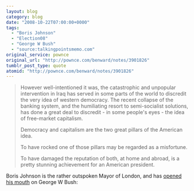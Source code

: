 ```yaml
---
layout: blog
category: blog
date: "2008-10-22T07:00:00+0000"
tags:
  - "Boris Johnson"
  - "Election08"
  - "George W Bush"
  - "source:talkingpointsmemo.com"
original_service: pownce
original_url: "http://pownce.com/benward/notes/3901826"
tumblr_post_type: quote
atomid: "http://pownce.com/benward/notes/3901826"
---
```

> However well-intentioned it was, the catastrophic and unpopular intervention in Iraq has served in some parts of the world to discredit the very idea of western democracy.
> The recent collapse of the banking system, and the humiliating resort to semi-socialist solutions, has done a great deal to discredit - in some people's eyes - the idea of free-market capitalism.
> 
> Democracy and capitalism are the two great pillars of the American idea.
> 
> To have rocked one of those pillars may be regarded as a misfortune.
> 
> To have damaged the reputation of both, at home and abroad, is a pretty stunning achievement for an American president.

Boris Johnson is the rather outspoken Mayor of London, and has [opened his mouth](http://www.talkingpointsmemo.com/archives/238718.php) on George W Bush:
